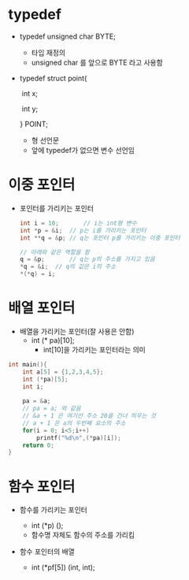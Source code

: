 # typedef

* typedef unsigned char BYTE;

  * 타입 재정의
  * unsigned char 를 앞으로 BYTE 라고 사용함

* typedef struct point{

  ​	int x;

  ​	int y;

  } POINT;

  * 형 선언문
  * 앞에 typedef가 없으면 변수 선언임

# 이중 포인터

* 포인터를 가리키는 포인터

  ```c
  int i = 10;		// i는 int형 변수
  int *p = &i;	// p는 i를 가리키는 포인터
  int **q = &p;	// q는 포인터 p를 가리키는 이중 포인터
  
  // 아래와 같은 역할을 함
  q = &p;		// q는 p의 주소를 가지고 있음
  *q = &i;	// q의 값은 i의 주소
  *(*q) = i;
  ```

# 배열 포인터

* 배열을 가리키는 포인터(잘 사용은 안함)
  * int (* pa)[10];
    * int[10]을 가리키는 포인터라는 의미

```c
int main(){
    int a[5] = {1,2,3,4,5};
    int (*pa)[5];
    int i;
    
    pa = &a;
    // pa = a; 와 같음
    // &a + 1 은 여기선 주소 20을 건너 띄우는 것
    // a + 1 은 a의 두번째 요소의 주소
    for(i = 0; i<5;i++)
        printf("%d\n",(*pa)[i]);
    return 0;
}
```

# 함수 포인터

* 함수를 가리키는 포인터
  * int (*p) ();
  * 함수명 자체도 함수의 주소를 가리킴

* 함수 포인터의 배열
  * int (*pf[5]) (int, int);